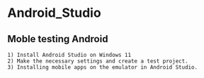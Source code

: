 # Android_Studio

## Moble testing Android

```
1) Install Android Studio on Windows 11
2) Make the necessary settings and create a test project.
3) Installing mobile apps on the emulator in Android Studio.

```
